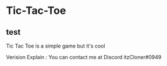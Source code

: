 # Tic-Tac-Toe
## test

Tic Tac Toe is a simple game but it's cool

Verision Explain :
You can contact me at Discord itzCloner#0949
